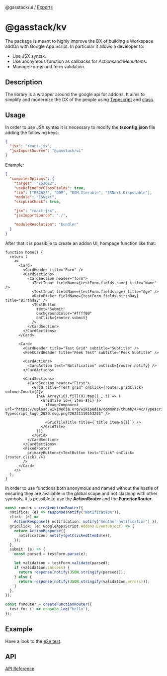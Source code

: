 @gasstack/ui / [Exports](modules.md)

# @gasstack/kv

The package is meant to highly improve the DX of building a Workspace addOn with Google App Script. In particular it allows a developer to:

- Use JSX syntax.
- Use anonymous function as callbacks for *Actions*and *MenuItem*s.
- Manage Forms and form validation.

## Description

The library is a wrapper around the google api for addons. It aims to simplify and modernize the DX of the people using [Typescript](https://www.typescriptlang.org/) and [clasp](https://www.npmjs.com/package/@google/clasp).

## Usage

In order to use JSX syntax it is necessary to modify the **tsconfig.json** file adding the following keys:

```json
{
  "jsx": "react-jsx",
  "jsxImportSource": "@gasstack/ui"
}
```

Example:

```json
{
  "compilerOptions": {
    "target": "ES2022",
    "useDefineForClassFields": true,
    "lib": ["ES2022", "DOM", "DOM.Iterable", "ESNext.Disposable"],
    "module": "ESNext",
    "skipLibCheck": true,

    "jsx": "react-jsx",
    "jsxImportSource": "./",

    "moduleResolution": "bundler"
  }
}
```

After that it is possibile to create an addon UI, hompage function like that:

```tsx
function home() {
  return (
    <>
      <Card>
        <CardHeader title="Form" />
        <CardSections>
          <CardSection header="form">
            <TextInput fieldName={testForm.fields.name} title="Name" />
            <TextInput fieldName={testForm.fields.age} title="Age" />
            <DatePicker fieldName={testForm.fields.birthDay} title="Birthday" />
            <TextButton
              text="Submit"
              backgroundColor="#ffff00"
              onClick={router.submit}
            />
          </CardSection>
        </CardSections>
      </Card>

      <Card>
        <CardHeader title="Test Grid" subtitle="Subtitle" />
        <PeekCardHeader title="Peek Test" subtitle="Peek Subtitle" />

        <CardActions>
          <CardAction text="Notification" onClick={router.notify} />
        </CardActions>

        <CardSections>
          <CardSection header="First">
            <Grid title="Test grid" onClick={router.gridClick} columnsCount={2}>
              {new Array(10).fill(0).map((_, i) => (
                <GridTile id={`item-${i}`}>
                  <ImageComponent url="https://upload.wikimedia.org/wikipedia/commons/thumb/4/4c/Typescript_logo_2020.svg/1024px-Typescript_logo_2020.svg.png?20221110153201" />

                  <GridTileTitle title={`title item-${i}`} />
                </GridTile>
              ))}
            </Grid>
          </CardSection>
        </CardSections>
        <FixedFooter
          primaryButton={<TextButton text="Click" onClick={router.click} />}
        />
      </Card>
    </>
  );
}
```

In order to use functions both anonymous and named without the hastle of ensuring they are available in the global scope and not clashing with other symbols, it is possible to use the **ActionRouter** and the **FunctionRouter**.

```ts
const router = createActionRouter({
  notifica: (e) => response(notify("Notification")),
  click: (e) =>
    ActionResponse({ notification: notify("Another notification") }),
  gridClick: (e: GoogleAppsScript.Addons.EventObject) => {
    return ActionResponse({
      notification: notify(getClickedItemId(e)),
    });
  },
  submit: (e) => {
    const parsed = testForm.parse(e);

    let validation = testForm.validate(parsed);
    if (validation.success) {
      return response(notify(JSON.stringify(parsed)));
    } else {
      return response(notify(JSON.stringify(validation.errors)));
    }
  },
});

const fnRouter = createFunctionRouter({
  test_fn: () => console.log("hello"),
});
```

## Example

Have a look to the [e2e test](main.e2e.ts).

## API

[API Reference](docs/modules.md)
